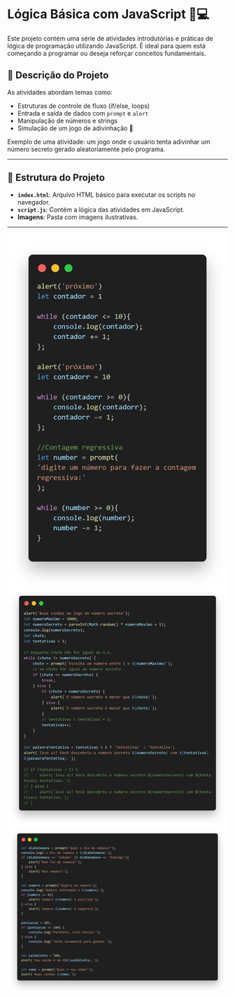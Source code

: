# Lógica Básica com JavaScript 🧠💻

Este projeto contém uma série de atividades introdutórias e práticas de lógica de programação utilizando JavaScript. É ideal para quem está começando a programar ou deseja reforçar conceitos fundamentais.

## 📝 Descrição do Projeto

As atividades abordam temas como:

- Estruturas de controle de fluxo (if/else, loops)
- Entrada e saída de dados com `prompt` e `alert`
- Manipulação de números e strings
- Simulação de um jogo de adivinhação 🎲

Exemplo de uma atividade: um jogo onde o usuário tenta adivinhar um número secreto gerado aleatoriamente pelo programa.

---

## 📂 Estrutura do Projeto

- **`index.html`**: Arquivo HTML básico para executar os scripts no navegador.
- **`script.js`**: Contém a lógica das atividades em JavaScript.
- **Imagens**: Pasta com imagens ilustrativas.

---

<img src="1code.png" alt="Texto Alternativo">
<img src="1code2.png" alt="Texto Alternativo">
<img src="code.png" alt="Texto Alternativo">
